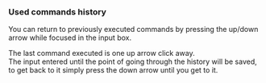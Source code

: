 ### Used commands history
You can return to previously executed commands by pressing the up/down arrow while focused in the input box.

The last command executed is one up arrow click away.  
The input entered until the point of going through the history will be saved, to get back to it simply press the 
down arrow until you get to it.